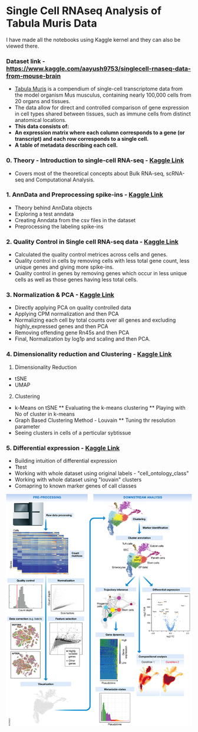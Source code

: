 # Single Cell RNAseq Analysis of Tabula Muris Data
I have made all the notebooks using Kaggle kernel and they can also be viewed there.

### Dataset link - https://www.kaggle.com/aayush9753/singlecell-rnaseq-data-from-mouse-brain
* [Tabula Muris](https://tabula-muris.ds.czbiohub.org/) is a compendium of single-cell transcriptome data from the model organism Mus musculus, containing nearly 100,000 cells from 20 organs and tissues. 
* The data allow for direct and controlled comparison of gene expression in cell types shared between tissues, such as immune cells from distinct anatomical locations.
* <b>This data consists of:</b>
 * <b> An expression matrix where each column corresponds to a gene (or transcript) and each row corresponds to a single cell.</b>
 * <b>A table of metadata describing each cell.</b>


### 0. Theory - Introduction to single-cell RNA-seq - [Kaggle Link](https://www.kaggle.com/aayush9753/theory-introduction-to-single-cell-rna-seq?scriptVersionId=74733387) 
- Covers most of the theoretical concepts about Bulk RNA-seq, scRNA-seq and Computational Analysis.

### 1. AnnData and Preprocessing spike-ins - [Kaggle Link](https://www.kaggle.com/aayush9753/1-anndata-and-preprocessing-spike-ins) 
- Theory behind AnnData objects
- Exploring a test anndata
- Creating Anndata from the csv files in the dataset
- Preprocessing the labeling spike-ins


### 2. Quality Control in Single cell RNA-seq data - [Kaggle Link](https://www.kaggle.com/aayush9753/2-quality-control-in-single-cell-rna-seq-data) 
- Calculated the quality control metrices across cells and genes.
- Quality control in cells by removing cells with less total gene count, less unique genes and giving more spike-ins.
- Quality control in genes by removing genes which occur in less unique cells as well as those genes having less total cells.

### 3. Normalization & PCA - [Kaggle Link](https://www.kaggle.com/aayush9753/3-normalization-pca-in-single-cell-rna-seq-data#Normalizing-gene-expression) 
- Directly applying PCA on quality controlled data
- Applying CPM normalization and then PCA
- Normalizing each cell by total counts over all genes and excluding highly_expressed genes and then PCA
- Removing offending gene Rn45s and then PCA
- Final, Normalization by log1p and scaling and then PCA.

### 4. Dimensionality reduction and Clustering - [Kaggle Link](https://www.kaggle.com/aayush9753/4-dimensionality-reduction-and-clustering) 
1. Dimensionality Reduction
* tSNE
* UMAP
2. Clustering
* k-Means on tSNE
  ** Evaluating the k-means clustering
  ** Playing with No of cluster in k-means
* Graph Based Clustering Method - Louvain
  ** Tuning thr resolution parameter
* Seeing clusters in cells of a perticular sybtissue

### 5. Differential expression - [Kaggle Link](https://www.kaggle.com/aayush9753/5-differential-expression-in-single-cell-rna-seq) 
- Building intuition of differential expression
- Ttest
- Working with whole dataset using original labels - "cell_ontology_class"
- Working with whole dataset using "louvain" clusters
- Comapring to known marker genes of call classes


![](https://github.com/aayush9753/Single-cell-RNA-seq-analysis/blob/main/imgs/msb188746-fig-0001-m.jpg)

